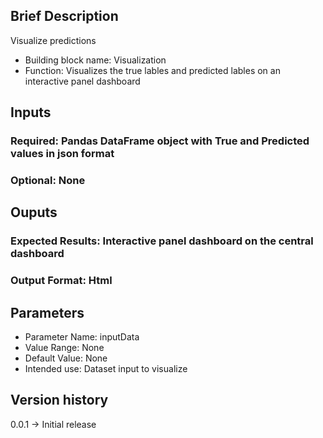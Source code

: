 ## Brief Description

Visualize predictions

- Building block name:  Visualization
- Function: Visualizes the true lables and predicted lables on an interactive panel dashboard 

## Inputs
### Required: Pandas DataFrame object with True and Predicted values in json format
### Optional: None

## Ouputs
### Expected Results: Interactive panel dashboard on the central dashboard
### Output Format: Html 

## Parameters
- Parameter Name: inputData
- Value Range: None 
- Default Value: None 
- Intended use: Dataset input to visualize 

## Version history
0.0.1 -> Initial release 
